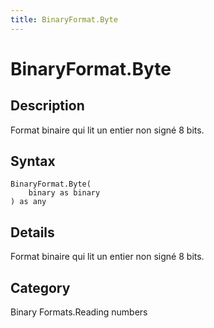 ```yaml
---
title: BinaryFormat.Byte
---
```


# BinaryFormat.Byte


## Description

Format binaire qui lit un entier non signé 8 bits.


## Syntax

```powerquery
BinaryFormat.Byte(
    binary as binary
) as any
```


## Details

Format binaire qui lit un entier non signé 8 bits.



## Category
Binary Formats.Reading numbers
